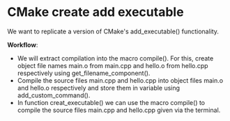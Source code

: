 # CMake create add executable

We want to replicate a version of CMake's add_executable() functionality. 

**Workflow**: 

- We will extract compilation into the macro compile(). For this, create object file names main.o from main.cpp and hello.o from hello.cpp respectively using get_filename_component().
- Compile the source files main.cpp and hello.cpp into object files main.o and hello.o respectively and store them in variable using add_custom_command().
- In function creat_executable() we can use the macro compile() to compile the source files main.cpp and hello.cpp given via the terminal.